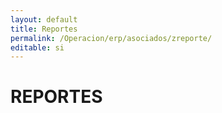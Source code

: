 ```yaml
---
layout: default
title: Reportes
permalink: /Operacion/erp/asociados/zreporte/
editable: si
---
```


# REPORTES

